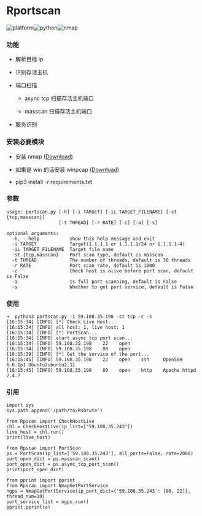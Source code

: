 # Rportscan

![platform](https://img.shields.io/static/v1?label=platform&message=macOS&color=172b43)![python](https://img.shields.io/static/v1?label=python&message=3.7&color=346fb0)![nmap](https://img.shields.io/badge/nmap-7.70-brightgreen?color=deecf5)

### 功能

* 解析目标 ip

* 识别存活主机

* 端口扫描

  * async tcp 扫描存活主机端口

  * masscan 扫描存活主机端口

* 服务识别

### 安装必要模块
* 安装 nmap [(Download)](https://nmap.org/dist/?C=M&O=D)

* 如果是 win 的话安装 winpcap [(Download)](https://www.winpcap.org/install/default.htm)

* pip3 install -r requirements.txt

### 参数
```
usage: portscan.py [-h] [-i TARGET] [-iL TARGET_FILENAME] [-st {tcp,masscan}]
                   [-t THREAD] [-r RATE] [-c] [-a] [-s]

optional arguments:
  -h, --help           show this help message and exit
  -i TARGET            Target(1.1.1.1 or 1.1.1.1/24 or 1.1.1.1-4)
  -iL TARGET_FILENAME  Target file name
  -st {tcp,masscan}    Port scan type, default is masscan
  -t THREAD            The number of threads, default is 30 threads
  -r RATE              Port scan rate, default is 1000
  -c                   Check host is alive before port scan, default is False
  -a                   Is full port scanning, default is False
  -s                   Whether to get port service, default is False
```

### 使用
```
➜  python3 portscan.py -i 59.108.35.198 -st tcp -c -s
[16:15:34] [INFO] [*] Check Live Host...
[16:15:34] [INFO] all host: 1, live host: 1
[16:15:34] [INFO] [*] PortScan...
[16:15:34] [INFO] start async tcp port scan...
[16:15:34] [INFO] 59.108.35.198    22    open
[16:15:34] [INFO] 59.108.35.198    80    open
[16:15:39] [INFO] [*] Get the service of the port...
[16:15:45] [INFO] 59.108.35.198    22    open    ssh     OpenSSH         6.6.1p1 Ubuntu2ubuntu2.11
[16:15:45] [INFO] 59.108.35.198    80    open    http    Apache httpd    2.4.7
```

### 引用
```
import sys
sys.path.append('/path/to/Rsbrute')

from Rpscan import CheckHostLive
chl = CheckHostLive(ip_list=["59.108.35.243"])
live_host = chl.run()
print(live_host)

from Rpscan import PortScan
ps = PortScan(ip_list=['59.108.35.243'], all_ports=False, rate=2000)
port_open_dict = ps.masscan_scan()
port_open_dict = ps.async_tcp_port_scan()
print(port_open_dict)

from pprint import pprint
from Rpscan import NmapGetPortService
ngps = NmapGetPortService(ip_port_dict={'59.108.35.243': [80, 22]}, thread_num=10)
port_service_list = ngps.run()
pprint.pprint(a)
```